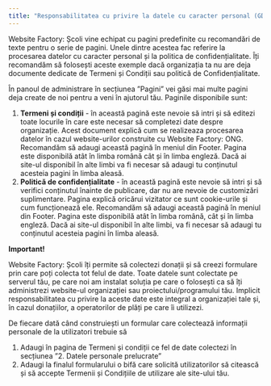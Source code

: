 ```yaml
---
title: "Responsabilitatea cu privire la datele cu caracter personal (GDPR)"
---
```


Website Factory: Școli vine echipat cu pagini predefinite cu recomandări
de texte pentru o serie de pagini. Unele dintre acestea fac referire la
procesarea datelor cu caracter personal și la politica de
confidențialitate. Îți recomandăm să folosești aceste exemple dacă
organizația ta nu are deja documente dedicate de Termeni și Condiții sau
politică de Confidențialitate.

În panoul de administrare în secțiunea ”Pagini” vei găsi mai multe
pagini deja create de noi pentru a veni în ajutorul tău. Paginile
disponibile sunt:

1)  **Termeni și condiții** - în această pagină este nevoie să intri și
    să editezi toate locurile în care este necesar să completezi date
    despre organizație. Acest document explică cum se realizeaza
    procesarea datelor în cazul website-urilor construite cu Website
    Factory: ONG. Recomandăm să adaugi această pagină în meniul din
    Footer. Pagina este disponibilă atât în limba română cât și în
    limba engleză. Dacă ai site-ul disponibil în alte limbi va fi
    necesar să adaugi tu conținutul acesteia pagini în limba aleasă.
2)  **Politică de confidențialitate** - în această pagină este nevoie să
    intri și să verifici conținutul înainte de publicare, dar nu are
    nevoie de customizări suplimentare. Pagina explică oricărui
    vizitator ce sunt cookie-urile și cum funcționează ele. Recomandăm
    să adaugi această pagină în meniul din Footer. Pagina este
    disponibilă atât în limba română, cât și în limba engleză. Dacă ai
    site-ul disponibil în alte limbi, va fi necesar să adaugi tu
    conținutul acesteia pagini în limba aleasă.

**Important!**

Website Factory: Școli îți permite să colectezi donații și să creezi
formulare prin care poți colecta tot felul de date. Toate datele sunt
colectate pe serverul tău, pe care noi am instalat soluția pe care o
folosești ca să îți administrezi website-ul organizației sau
proiectului/programului tău. Implicit responsabilitatea cu privire la
aceste date este integral a organizației tale și, în cazul donațiilor, a
operatorilor de plăți pe care îi utilizezi.

De fiecare dată când construiești un formular care colectează informații
personale de la utilizatori trebuie să

1)  Adaugi în pagina de Termeni și condiții ce fel de date colectezi în
    secțiunea ”2. Datele personale prelucrate”
2)  Adaugi la finalul formularului o bifă care solicită utilizatorilor
    să citească și să accepte Termenii și Condițiile de utilizare ale
    site-ului tău.
